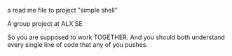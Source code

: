 a read me file to project "simple shell"


A group project at ALX SE

So you are supposed to work TOGETHER.
And you should both understand every single line of code that any of you pushes.
